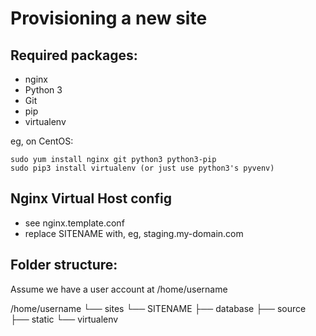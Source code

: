 Provisioning a new site
=======================


## Required packages:

* nginx
* Python 3
* Git
* pip
* virtualenv

eg, on CentOS:

    sudo yum install nginx git python3 python3-pip
    sudo pip3 install virtualenv (or just use python3's pyvenv)
    
## Nginx Virtual Host config

* see nginx.template.conf
* replace SITENAME with, eg, staging.my-domain.com

## Folder structure:
Assume we have a user account at /home/username 

/home/username
└── sites
    └── SITENAME
         ├── database
         ├── source
         ├── static
         └── virtualenv
